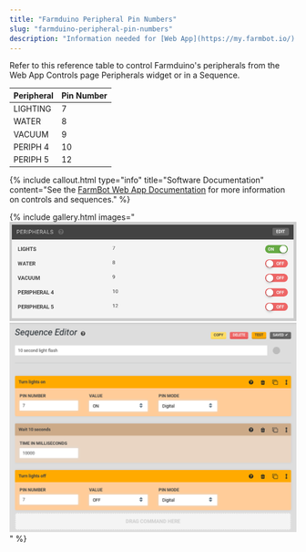 ```yaml
---
title: "Farmduino Peripheral Pin Numbers"
slug: "farmduino-peripheral-pin-numbers"
description: "Information needed for [Web App](https://my.farmbot.io/) control of peripherals"
---
```


Refer to this reference table to control Farmduino's peripherals from the Web App Controls page Peripherals widget or in a Sequence.

|Peripheral                    |Pin Number                    |
|------------------------------|------------------------------|
|LIGHTING                      |7
|WATER                         |8
|VACUUM                        |9
|PERIPH 4                      |10
|PERIPH 5                      |12



{%
include callout.html
type="info"
title="Software Documentation"
content="See the [FarmBot Web App Documentation](https://software.farmbot.io/docs/the-farmbot-web-app) for more information on controls and sequences."
%}

{% include gallery.html images="
![peripherals list](_images/peripherals_list.png)
![light flash sequence](_images/light_flash_sequence.png)
" %}

